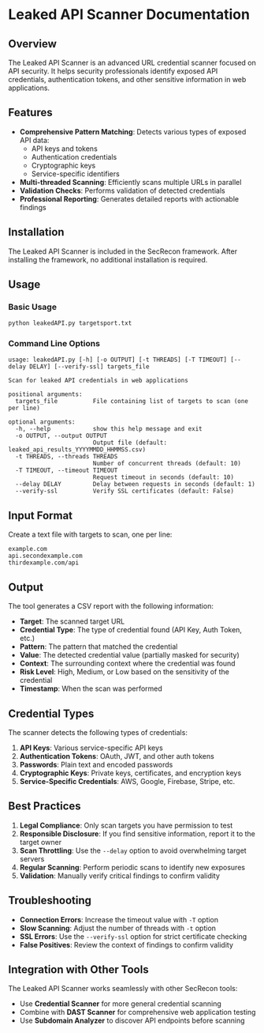 # Leaked API Scanner Documentation

## Overview
The Leaked API Scanner is an advanced URL credential scanner focused on API security. It helps security professionals identify exposed API credentials, authentication tokens, and other sensitive information in web applications.

## Features
- **Comprehensive Pattern Matching**: Detects various types of exposed API data:
  - API keys and tokens
  - Authentication credentials
  - Cryptographic keys
  - Service-specific identifiers
- **Multi-threaded Scanning**: Efficiently scans multiple URLs in parallel
- **Validation Checks**: Performs validation of detected credentials
- **Professional Reporting**: Generates detailed reports with actionable findings

## Installation

The Leaked API Scanner is included in the SecRecon framework. After installing the framework, no additional installation is required.

## Usage

### Basic Usage

```bash
python leakedAPI.py targetsport.txt
```

### Command Line Options

```
usage: leakedAPI.py [-h] [-o OUTPUT] [-t THREADS] [-T TIMEOUT] [--delay DELAY] [--verify-ssl] targets_file

Scan for leaked API credentials in web applications

positional arguments:
  targets_file          File containing list of targets to scan (one per line)

optional arguments:
  -h, --help            show this help message and exit
  -o OUTPUT, --output OUTPUT
                        Output file (default: leaked_api_results_YYYYMMDD_HHMMSS.csv)
  -t THREADS, --threads THREADS
                        Number of concurrent threads (default: 10)
  -T TIMEOUT, --timeout TIMEOUT
                        Request timeout in seconds (default: 10)
  --delay DELAY         Delay between requests in seconds (default: 1)
  --verify-ssl          Verify SSL certificates (default: False)
```

## Input Format

Create a text file with targets to scan, one per line:

```
example.com
api.secondexample.com
thirdexample.com/api
```

## Output

The tool generates a CSV report with the following information:

- **Target**: The scanned target URL
- **Credential Type**: The type of credential found (API Key, Auth Token, etc.)
- **Pattern**: The pattern that matched the credential
- **Value**: The detected credential value (partially masked for security)
- **Context**: The surrounding context where the credential was found
- **Risk Level**: High, Medium, or Low based on the sensitivity of the credential
- **Timestamp**: When the scan was performed

## Credential Types

The scanner detects the following types of credentials:

1. **API Keys**: Various service-specific API keys
2. **Authentication Tokens**: OAuth, JWT, and other auth tokens
3. **Passwords**: Plain text and encoded passwords
4. **Cryptographic Keys**: Private keys, certificates, and encryption keys
5. **Service-Specific Credentials**: AWS, Google, Firebase, Stripe, etc.

## Best Practices

1. **Legal Compliance**: Only scan targets you have permission to test
2. **Responsible Disclosure**: If you find sensitive information, report it to the target owner
3. **Scan Throttling**: Use the `--delay` option to avoid overwhelming target servers
4. **Regular Scanning**: Perform periodic scans to identify new exposures
5. **Validation**: Manually verify critical findings to confirm validity

## Troubleshooting

- **Connection Errors**: Increase the timeout value with `-T` option
- **Slow Scanning**: Adjust the number of threads with `-t` option
- **SSL Errors**: Use the `--verify-ssl` option for strict certificate checking
- **False Positives**: Review the context of findings to confirm validity

## Integration with Other Tools

The Leaked API Scanner works seamlessly with other SecRecon tools:

- Use **Credential Scanner** for more general credential scanning
- Combine with **DAST Scanner** for comprehensive web application testing
- Use **Subdomain Analyzer** to discover API endpoints before scanning
